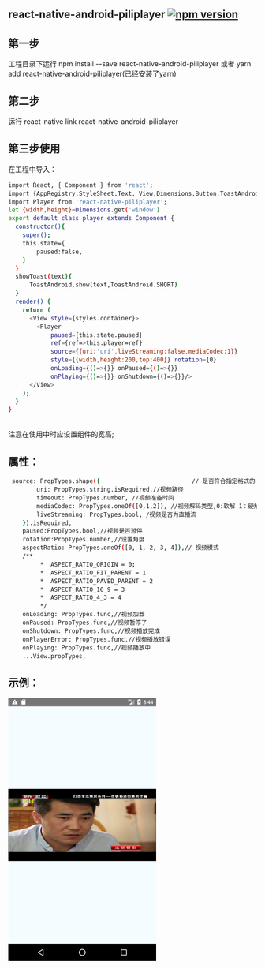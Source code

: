 ## react-native-android-piliplayer [![npm version](https://badge.fury.io/js/react-native-android-piliplayer.svg)](https://badge.fury.io/js/react-native-android-piliplayer)
## 第一步
工程目录下运行 npm install --save react-native-android-piliplayer 或者 yarn add react-native-android-piliplayer(已经安装了yarn)
## 第二步
运行 react-native link react-native-android-piliplayer
## 第三步使用
在工程中导入：
```bash
import React, { Component } from 'react';
import {AppRegistry,StyleSheet,Text, View,Dimensions,Button,ToastAndroid,LayoutAnimation,Image} from 'react-native';
import Player from 'react-native-piliplayer';
let {width,height}=Dimensions.get('window')
export default class player extends Component {
  constructor(){
    super();
    this.state={
        paused:false,
    }
  }
  showToast(text){
      ToastAndroid.show(text,ToastAndroid.SHORT)
  }
  render() {
    return (
      <View style={styles.container}>
        <Player
            paused={this.state.paused}
            ref={ref=>this.player=ref}
            source={{uri:'uri',liveStreaming:false,mediaCodec:1}}
            style={{width,height:200,top:400}} rotation={0}
            onLoading={()=>{}} onPaused={()=>{}}
            onPlaying={()=>{}} onShutdown={()=>{}}/>
      </View>
    );
  }
}
```
<br/>
注意在使用中时应设置组件的宽高;

## 属性：

```bash
 source: PropTypes.shape({                          // 是否符合指定格式的
        uri: PropTypes.string.isRequired,//视频路径
        timeout: PropTypes.number, //视频准备时间
        mediaCodec: PropTypes.oneOf([0,1,2]), //视频解码类型,0:软解 1：硬解码， 2：自动
        liveStreaming: PropTypes.bool, /视频是否为直播流
    }).isRequired,
    paused:PropTypes.bool,//视频是否暂停
    rotation:PropTypes.number,//设置角度
    aspectRatio: PropTypes.oneOf([0, 1, 2, 3, 4]),// 视频模式
    /**
         *  ASPECT_RATIO_ORIGIN = 0;
         *  ASPECT_RATIO_FIT_PARENT = 1
         *  ASPECT_RATIO_PAVED_PARENT = 2
         *  ASPECT_RATIO_16_9 = 3
         *  ASPECT_RATIO_4_3 = 4
         */
    onLoading: PropTypes.func,//视频加载
    onPaused: PropTypes.func,//视频暂停了
    onShutdown: PropTypes.func,//视频播放完成
    onPlayerError: PropTypes.func,//视频播放错误
    onPlaying: PropTypes.func,//视频播放中
    ...View.propTypes,
```
## 示例：
<img src="https://github.com/2534290808/react-native-android-piliplayer/blob/master/Screenshot_1513500300.png" width = "300"  alt="图片名称" align=center />
